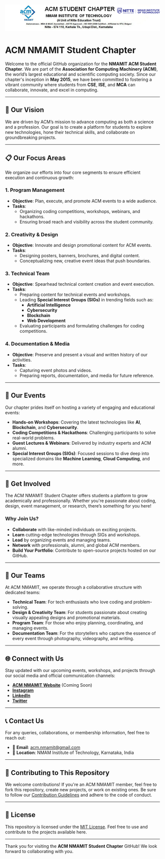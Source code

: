 # ![ACM NMAMIT](ACM_Header.png)

# **ACM NMAMIT Student Chapter**

Welcome to the official GitHub organization for the **NMAMIT ACM Student Chapter**. We are part of the **Association for Computing Machinery (ACM)**, the world’s largest educational and scientific computing society. Since our chapter's inception in **May 2015**, we have been committed to fostering a vibrant community where students from **CSE**, **ISE**, and **MCA** can collaborate, innovate, and excel in computing.

---

## 🌟 **Our Vision**

We are driven by ACM’s mission to advance computing as both a science and a profession. Our goal is to create a platform for students to explore new technologies, hone their technical skills, and collaborate on groundbreaking projects.

---

## 📋 **Our Focus Areas**

We organize our efforts into four core segments to ensure efficient execution and continuous growth:

### 1. **Program Management**
   - **Objective**: Plan, execute, and promote ACM events to a wide audience.
   - **Tasks**:
     - Organizing coding competitions, workshops, webinars, and hackathons.
     - Ensuring broad reach and visibility across the student community.

### 2. **Creativity & Design**
   - **Objective**: Innovate and design promotional content for ACM events.
   - **Tasks**:
     - Designing posters, banners, brochures, and digital content.
     - Conceptualizing new, creative event ideas that push boundaries.

### 3. **Technical Team**
   - **Objective**: Spearhead technical content creation and event execution.
   - **Tasks**:
     - Preparing content for technical events and workshops.
     - Leading **Special Interest Groups (SIGs)** in trending fields such as:
       - **Artificial Intelligence**
       - **Cybersecurity**
       - **Blockchain**
       - **Web Development**
     - Evaluating participants and formulating challenges for coding competitions.

### 4. **Documentation & Media**
   - **Objective**: Preserve and present a visual and written history of our activities.
   - **Tasks**:
     - Capturing event photos and videos.
     - Preparing reports, documentation, and media for future reference.

---

## 🚀 **Our Events**

Our chapter prides itself on hosting a variety of engaging and educational events:

- **Hands-on Workshops**: Covering the latest technologies like **AI**, **Blockchain**, and **Cybersecurity**.
- **Coding Competitions & Hackathons**: Challenging participants to solve real-world problems.
- **Guest Lectures & Webinars**: Delivered by industry experts and ACM alumni.
- **Special Interest Groups (SIGs)**: Focused sessions to dive deep into specialized domains like **Machine Learning**, **Cloud Computing**, and more.

---

## 🎨 **Get Involved**

The ACM NMAMIT Student Chapter offers students a platform to grow academically and professionally. Whether you're passionate about coding, design, event management, or research, there’s something for you here!

### Why Join Us?
- **Collaborate** with like-minded individuals on exciting projects.
- **Learn** cutting-edge technologies through SIGs and workshops.
- **Lead** by organizing events and managing teams.
- **Network** with professionals, alumni, and global ACM members.
- **Build Your Portfolio**: Contribute to open-source projects hosted on our GitHub.

---

## 💼 **Our Teams**

At ACM NMAMIT, we operate through a collaborative structure with dedicated teams:

- **Technical Team**: For tech enthusiasts who love coding and problem-solving.
- **Design & Creativity Team**: For students passionate about creating visually appealing designs and promotional materials.
- **Program Team**: For those who enjoy planning, coordinating, and managing events.
- **Documentation Team**: For the storytellers who capture the essence of every event through photography, videography, and writing.

---

## 🌐 **Connect with Us**

Stay updated with our upcoming events, workshops, and projects through our social media and official communication channels:

- **[ACM NMAMIT Website](https://acm.nmamit.com)** (Coming Soon)
- **[Instagram](https://instagram.com/nmamit_acm)**
- **[LinkedIn](https://www.linkedin.com/in/nmamit-acm)**
- **[Twitter](https://twitter.com/nmamit_acm)**

---

## 📞 **Contact Us**

For any queries, collaborations, or membership information, feel free to reach out:
- 📧 **Email**: acm.nmamit@gmail.com
- 📍 **Location**: NMAM Institute of Technology, Karnataka, India

---

## 🤝 **Contributing to This Repository**

We welcome contributions! If you're an ACM NMAMIT member, feel free to fork this repository, create new projects, or work on existing ones. Be sure to follow our [Contribution Guidelines](#) and adhere to the code of conduct.

---

## 📝 **License**

This repository is licensed under the [MIT License](LICENSE). Feel free to use and contribute to the projects available here.

---

Thank you for visiting the **ACM NMAMIT Student Chapter** GitHub! We look forward to collaborating with you.

